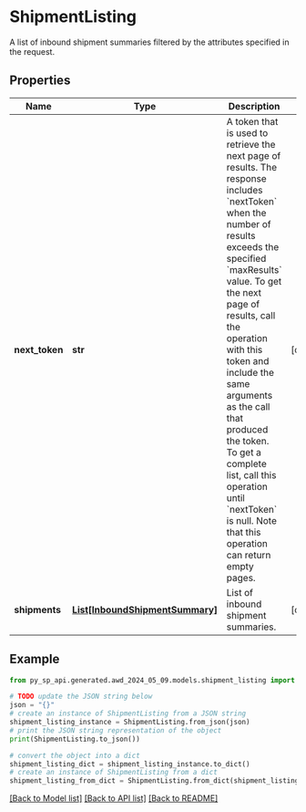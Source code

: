 # ShipmentListing

A list of inbound shipment summaries filtered by the attributes specified in the request.

## Properties

Name | Type | Description | Notes
------------ | ------------- | ------------- | -------------
**next_token** | **str** | A token that is used to retrieve the next page of results. The response includes &#x60;nextToken&#x60; when the number of results exceeds the specified &#x60;maxResults&#x60; value. To get the next page of results, call the operation with this token and include the same arguments as the call that produced the token. To get a complete list, call this operation until &#x60;nextToken&#x60; is null. Note that this operation can return empty pages. | [optional] 
**shipments** | [**List[InboundShipmentSummary]**](InboundShipmentSummary.md) | List of inbound shipment summaries. | [optional] 

## Example

```python
from py_sp_api.generated.awd_2024_05_09.models.shipment_listing import ShipmentListing

# TODO update the JSON string below
json = "{}"
# create an instance of ShipmentListing from a JSON string
shipment_listing_instance = ShipmentListing.from_json(json)
# print the JSON string representation of the object
print(ShipmentListing.to_json())

# convert the object into a dict
shipment_listing_dict = shipment_listing_instance.to_dict()
# create an instance of ShipmentListing from a dict
shipment_listing_from_dict = ShipmentListing.from_dict(shipment_listing_dict)
```
[[Back to Model list]](../README.md#documentation-for-models) [[Back to API list]](../README.md#documentation-for-api-endpoints) [[Back to README]](../README.md)


